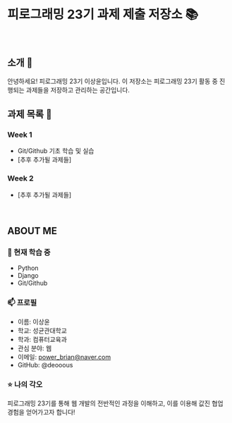 # 피로그래밍 23기 과제 제출 저장소 📚
<br>

## 소개 🚀
안녕하세요! 피로그래밍 23기 이상윤입니다.
이 저장소는 피로그래밍 23기 활동 중 진행되는 과제들을 저장하고 관리하는 공간입니다.
<br>

## 과제 목록 📕
### Week 1
- Git/Github 기초 학습 및 실습
- [추후 추가될 과제들]

### Week 2
- [추후 추가될 과제들]
<br>

## ABOUT ME
### 🌱 현재 학습 중
- Python
- Django
- Git/Github

### 📫 프로필
- 이름: 이상윤
- 학교: 성균관대학교
- 학과: 컴퓨터교육과
- 관심 분야: 웹
- 이메일: power_brian@naver.com
- GitHub: @deooous

### ⭐ 나의 각오
피로그래밍 23기를 통해 웹 개발의 전반적인 과정을 이해하고, 이를 이용해 값진 협업 경험을 얻어가고자 합니다!
